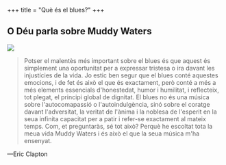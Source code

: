 +++
title = "Què és el blues?"
+++

## O Déu parla sobre Muddy Waters

![](/uploads/2000/blues.jpg)

> Potser el malentès més important sobre el blues és que aquest és simplement una oportunitat per a expressar tristesa o ira davant les injustícies de la vida. Jo estic ben segur que el blues conté aquestes emocions, i de fet és això el que és exactament, però conté a més a més elements essencials d'honestedat, humor i humilitat, i reflecteix, tot plegat, el principi global de dignitat. El blues no és una música sobre l'autocomapassió o l'autoindulgència, sinó sobre el coratge davant l'adversitat, la veritat de l'ànima i la noblesa de l'esperit en la seua infinita capacitat per a patir i refer-se exactament al mateix temps. Com, et preguntaràs, sé tot això? Perquè he escoltat tota la meua vida Muddy Waters i és això el que la seua música m'ha ensenyat.

—Eric Clapton

